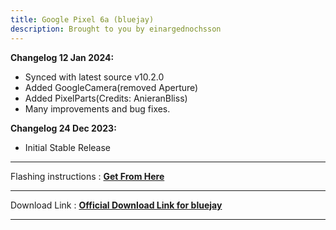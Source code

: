 ```yaml
---
title: Google Pixel 6a (bluejay)
description: Brought to you by einargednochsson
---
```


<b>Changelog 12 Jan 2024:</b>
- Synced with latest source v10.2.0
- Added GoogleCamera(removed Aperture)
- Added PixelParts(Credits: AnieranBliss)
- Many improvements and bug fixes.

<b>Changelog 24 Dec 2023:</b>
- Initial Stable Release

----
Flashing instructions : [**Get From Here**](bluejay_inst.md)

----
Download Link : [**Official Download Link for bluejay**](https://sourceforge.net/projects/projectmatrixx/files/Android-14/bluejay/)

----
